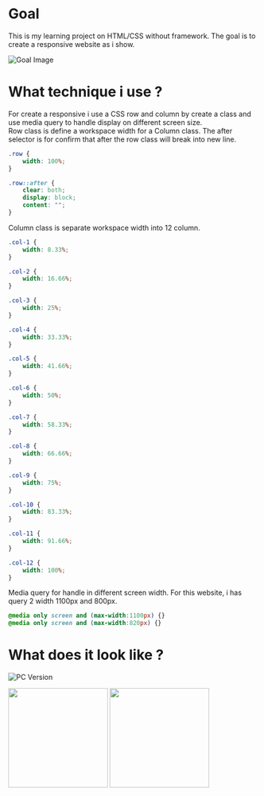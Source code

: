 # Goal
This is my learning project on HTML/CSS without framework. The goal is to create a responsive website as i show.

![Goal Image](https://github.com/Sahapat/HTML-CSS-Responsive-Learn/blob/master/MD-Image/Goal.png)

# What technique i use ?
For create a responsive i use a CSS row and column by create a class and use media query to handle display on different screen size.<br>
Row class is define a workspace width for a Column class. The after selector is for confirm that after the row class will break into new line.

```css
.row {
    width: 100%;
}

.row::after {
    clear: both;
    display: block;
    content: "";
}
```
Column class is separate workspace width into 12 column.

```css
.col-1 {
    width: 8.33%;
}

.col-2 {
    width: 16.66%;
}

.col-3 {
    width: 25%;
}

.col-4 {
    width: 33.33%;
}

.col-5 {
    width: 41.66%;
}

.col-6 {
    width: 50%;
}

.col-7 {
    width: 58.33%;
}

.col-8 {
    width: 66.66%;
}

.col-9 {
    width: 75%;
}

.col-10 {
    width: 83.33%;
}

.col-11 {
    width: 91.66%;
}

.col-12 {
    width: 100%;
}
```

Media query for handle in different screen width. For this website, i has query 2 width 1100px and 800px.

```css
@media only screen and (max-width:1100px) {}
@media only screen and (max-width:820px) {}
```

# What does it look like ?
![PC Version](https://github.com/Sahapat/HTML-CSS-Responsive-Learn/blob/master/MD-Image/screenshot-1.PNG)
<p float="left">
    <img src="https://github.com/Sahapat/HTML-CSS-Responsive-Learn/blob/master/MD-Image/screenshot-2.PNG" width="200">
    <img src="https://github.com/Sahapat/HTML-CSS-Responsive-Learn/blob/master/MD-Image/screenshot-3.PNG" width="200">
</p>